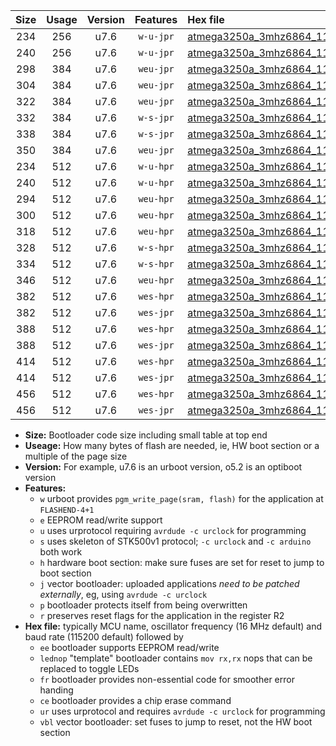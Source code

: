 |Size|Usage|Version|Features|Hex file|
|:-:|:-:|:-:|:-:|:--|
|234|256|u7.6|`w-u-jpr`|[atmega3250a_3mhz6864_115200bps_ur_vbl.hex](https://raw.githubusercontent.com/stefanrueger/urboot/main//atmega3250a_3mhz6864_115200bps_ur_vbl.hex)|
|240|256|u7.6|`w-u-jpr`|[atmega3250a_3mhz6864_115200bps_lednop_ur_vbl.hex](https://raw.githubusercontent.com/stefanrueger/urboot/main//atmega3250a_3mhz6864_115200bps_lednop_ur_vbl.hex)|
|298|384|u7.6|`weu-jpr`|[atmega3250a_3mhz6864_115200bps_ee_ur_vbl.hex](https://raw.githubusercontent.com/stefanrueger/urboot/main//atmega3250a_3mhz6864_115200bps_ee_ur_vbl.hex)|
|304|384|u7.6|`weu-jpr`|[atmega3250a_3mhz6864_115200bps_ee_lednop_ur_vbl.hex](https://raw.githubusercontent.com/stefanrueger/urboot/main//atmega3250a_3mhz6864_115200bps_ee_lednop_ur_vbl.hex)|
|322|384|u7.6|`weu-jpr`|[atmega3250a_3mhz6864_115200bps_ee_lednop_fr_ur_vbl.hex](https://raw.githubusercontent.com/stefanrueger/urboot/main//atmega3250a_3mhz6864_115200bps_ee_lednop_fr_ur_vbl.hex)|
|332|384|u7.6|`w-s-jpr`|[atmega3250a_3mhz6864_115200bps_vbl.hex](https://raw.githubusercontent.com/stefanrueger/urboot/main//atmega3250a_3mhz6864_115200bps_vbl.hex)|
|338|384|u7.6|`w-s-jpr`|[atmega3250a_3mhz6864_115200bps_lednop_vbl.hex](https://raw.githubusercontent.com/stefanrueger/urboot/main//atmega3250a_3mhz6864_115200bps_lednop_vbl.hex)|
|350|384|u7.6|`weu-jpr`|[atmega3250a_3mhz6864_115200bps_ee_lednop_fr_ce_ur_vbl.hex](https://raw.githubusercontent.com/stefanrueger/urboot/main//atmega3250a_3mhz6864_115200bps_ee_lednop_fr_ce_ur_vbl.hex)|
|234|512|u7.6|`w-u-hpr`|[atmega3250a_3mhz6864_115200bps_ur.hex](https://raw.githubusercontent.com/stefanrueger/urboot/main//atmega3250a_3mhz6864_115200bps_ur.hex)|
|240|512|u7.6|`w-u-hpr`|[atmega3250a_3mhz6864_115200bps_lednop_ur.hex](https://raw.githubusercontent.com/stefanrueger/urboot/main//atmega3250a_3mhz6864_115200bps_lednop_ur.hex)|
|294|512|u7.6|`weu-hpr`|[atmega3250a_3mhz6864_115200bps_ee_ur.hex](https://raw.githubusercontent.com/stefanrueger/urboot/main//atmega3250a_3mhz6864_115200bps_ee_ur.hex)|
|300|512|u7.6|`weu-hpr`|[atmega3250a_3mhz6864_115200bps_ee_lednop_ur.hex](https://raw.githubusercontent.com/stefanrueger/urboot/main//atmega3250a_3mhz6864_115200bps_ee_lednop_ur.hex)|
|318|512|u7.6|`weu-hpr`|[atmega3250a_3mhz6864_115200bps_ee_lednop_fr_ur.hex](https://raw.githubusercontent.com/stefanrueger/urboot/main//atmega3250a_3mhz6864_115200bps_ee_lednop_fr_ur.hex)|
|328|512|u7.6|`w-s-hpr`|[atmega3250a_3mhz6864_115200bps.hex](https://raw.githubusercontent.com/stefanrueger/urboot/main//atmega3250a_3mhz6864_115200bps.hex)|
|334|512|u7.6|`w-s-hpr`|[atmega3250a_3mhz6864_115200bps_lednop.hex](https://raw.githubusercontent.com/stefanrueger/urboot/main//atmega3250a_3mhz6864_115200bps_lednop.hex)|
|346|512|u7.6|`weu-hpr`|[atmega3250a_3mhz6864_115200bps_ee_lednop_fr_ce_ur.hex](https://raw.githubusercontent.com/stefanrueger/urboot/main//atmega3250a_3mhz6864_115200bps_ee_lednop_fr_ce_ur.hex)|
|382|512|u7.6|`wes-hpr`|[atmega3250a_3mhz6864_115200bps_ee.hex](https://raw.githubusercontent.com/stefanrueger/urboot/main//atmega3250a_3mhz6864_115200bps_ee.hex)|
|382|512|u7.6|`wes-jpr`|[atmega3250a_3mhz6864_115200bps_ee_vbl.hex](https://raw.githubusercontent.com/stefanrueger/urboot/main//atmega3250a_3mhz6864_115200bps_ee_vbl.hex)|
|388|512|u7.6|`wes-hpr`|[atmega3250a_3mhz6864_115200bps_ee_lednop.hex](https://raw.githubusercontent.com/stefanrueger/urboot/main//atmega3250a_3mhz6864_115200bps_ee_lednop.hex)|
|388|512|u7.6|`wes-jpr`|[atmega3250a_3mhz6864_115200bps_ee_lednop_vbl.hex](https://raw.githubusercontent.com/stefanrueger/urboot/main//atmega3250a_3mhz6864_115200bps_ee_lednop_vbl.hex)|
|414|512|u7.6|`wes-hpr`|[atmega3250a_3mhz6864_115200bps_ee_lednop_fr.hex](https://raw.githubusercontent.com/stefanrueger/urboot/main//atmega3250a_3mhz6864_115200bps_ee_lednop_fr.hex)|
|414|512|u7.6|`wes-jpr`|[atmega3250a_3mhz6864_115200bps_ee_lednop_fr_vbl.hex](https://raw.githubusercontent.com/stefanrueger/urboot/main//atmega3250a_3mhz6864_115200bps_ee_lednop_fr_vbl.hex)|
|456|512|u7.6|`wes-hpr`|[atmega3250a_3mhz6864_115200bps_ee_lednop_fr_ce.hex](https://raw.githubusercontent.com/stefanrueger/urboot/main//atmega3250a_3mhz6864_115200bps_ee_lednop_fr_ce.hex)|
|456|512|u7.6|`wes-jpr`|[atmega3250a_3mhz6864_115200bps_ee_lednop_fr_ce_vbl.hex](https://raw.githubusercontent.com/stefanrueger/urboot/main//atmega3250a_3mhz6864_115200bps_ee_lednop_fr_ce_vbl.hex)|

- **Size:** Bootloader code size including small table at top end
- **Useage:** How many bytes of flash are needed, ie, HW boot section or a multiple of the page size
- **Version:** For example, u7.6 is an urboot version, o5.2 is an optiboot version
- **Features:**
  + `w` urboot provides `pgm_write_page(sram, flash)` for the application at `FLASHEND-4+1`
  + `e` EEPROM read/write support
  + `u` uses urprotocol requiring `avrdude -c urclock` for programming
  + `s` uses skeleton of STK500v1 protocol; `-c urclock` and `-c arduino` both work
  + `h` hardware boot section: make sure fuses are set for reset to jump to boot section
  + `j` vector bootloader: uploaded applications *need to be patched externally*, eg, using `avrdude -c urclock`
  + `p` bootloader protects itself from being overwritten
  + `r` preserves reset flags for the application in the register R2
- **Hex file:** typically MCU name, oscillator frequency (16 MHz default) and baud rate (115200 default) followed by
  + `ee` bootloader supports EEPROM read/write
  + `lednop` "template" bootloader contains `mov rx,rx` nops that can be replaced to toggle LEDs
  + `fr` bootloader provides non-essential code for smoother error handing
  + `ce` bootloader provides a chip erase command
  + `ur` uses urprotocol and requires `avrdude -c urclock` for programming
  + `vbl` vector bootloader: set fuses to jump to reset, not the HW boot section
